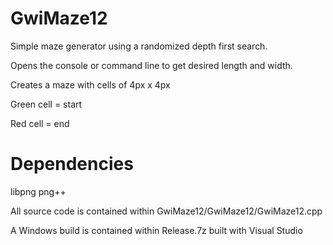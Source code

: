# GwiMaze12

Simple maze generator using a randomized depth first search.

Opens the console or command line to get desired length and width.

Creates a maze with cells of 4px x 4px 

Green cell = start

Red cell = end

# Dependencies

libpng
png++

All source code is contained within GwiMaze12/GwiMaze12/GwiMaze12.cpp

A Windows build is contained within Release.7z built with Visual Studio
